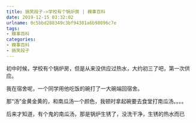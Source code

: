```yaml
---
title: 搞笑段子->学校有个锅炉房 | 糗事百科
date: 2019-12-15 03:32:02
urlname: 0c5bbd288349c3bf94301a6b98096c7e
tags: 
- 糗事百科
categories:
- 糗事百科
- 搞笑段子
---
```

初中时候，学校有个锅炉房，但是从来没供应过热水，大约初三了吧，第一次供应。

我在宿舍呢，一个同学用他吃饭的碗打了一大碗端回宿舍。

那“汤”金黄金黄的，和南瓜汤一个颜色，我顿时拿起碗要去食堂打南瓜汤。。。。

后来才知道，有个鬼的南瓜汤，那是锅炉生锈了，没洗干净，生锈的热水而已


